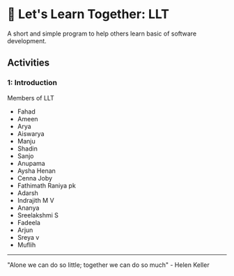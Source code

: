# 🤝 Let's Learn Together: LLT

A short and simple program to help others learn basic of software development.

## Activities

### 1: Introduction
Members of LLT
- Fahad
- Ameen
- Arya
- Aiswarya
- Manju
- Shadin
- Sanjo
- Anupama
- Aysha Henan
- Cenna Joby
- Fathimath Raniya pk 
- Adarsh  
- Indrajith M V
- Ananya
- Sreelakshmi S
- Fadeela
- Arjun
- Sreya v
- Muflih


---

"Alone we can do so little; together we can do so much" - Helen Keller
